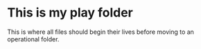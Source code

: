 # This is my play folder
This is where all files should begin their lives before moving to an operational folder.
